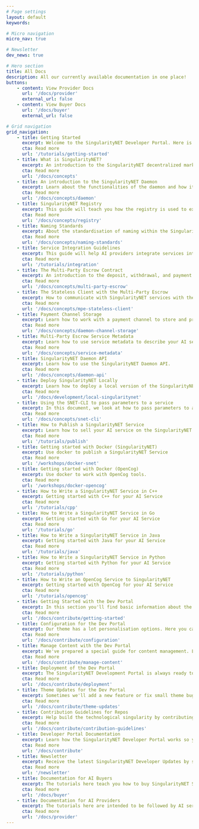 ```yaml
---
# Page settings
layout: default
keywords:

# Micro navigation
micro_nav: true

# Newsletter
dev_news: true

# Hero section
title: All Docs
description: All our currently available documentation in one place!
buttons:
    - content: View Provider Docs
      url: '/docs/provider'
      external_url: false
    - content: View Buyer Docs
      url: '/docs/buyer'
      external_url: false

# Grid navigation
grid_navigation:
    - title: Getting Started
      excerpt: Welcome to the SingularityNET Developer Portal. Here is a quick overview of things you need to know to get started with our developer tools.
      cta: Read more
      url: '/tutorials/getting-started'
    - title: What is SingularityNET?
      excerpt: An introduction to the SingularityNET decentralized marketplace.
      cta: Read more
      url: '/docs/concepts'
    - title: An introduction to the SingularityNET Daemon
      excerpt: Learn about the functionalities of the daemon and how it interacts with the SingularityNET Marketplace and the Ethereum Blockchain.
      cta: Read more
      url: '/docs/concepts/daemon'
    - title: SingularityNET Registry
      excerpt: This guide will teach you how the registry is used to expose information about AI services to the outside world so consumers can find and buy these services.
      cta: Read more
      url: '/docs/concepts/registry'
    - title: Naming Standards
      excerpt: About the standardisation of naming within the SingularityNET Network.
      cta: Read more
      url: '/docs/concepts/naming-standards'
    - title: Service Integration Guidelines
      excerpt: This guide will help AI providers integrate services into the platform.
      cta: Read more
      url: '/tutorials/integration'
    - title: The Multi-Party Escrow Contract
      excerpt: An introduction to the deposit, withdrawal, and payment channel functionalities of the Multi-Party Escrow
      cta: Read more
      url: '/docs/concepts/multi-party-escrow'
    - title: The Stateless Client with the Multi-Party Escrow
      excerpt: How to communicate with SingularityNET services with the stateless method.
      cta: Read more
      url: '/docs/concepts/mpe-stateless-client'
    - title: Payment Channel Storage
      excerpt: Learn how to work with a payment channel to store and process information about service payments.
      cta: Read more
      url: '/docs/concepts/daemon-channel-storage'
    - title: Multi-Party Escrow Service Metadata
      excerpt: Learn how to use service metadata to describe your AI services.
      cta: Read more
      url: '/docs/concepts/service-metadata'
    - title: SingularityNET Daemon API
      excerpt: Learn how to use the SingularityNET Daemon API.
      cta: Read more
      url: '/docs/concepts/daemon-api'
    - title: Deploy SingularityNET Locally
      excerpt: Learn how to deploy a local version of the SingularityNET Marketplace.
      cta: Read more
      url: '/docs/development/local-singularitynet'
    - title: Using the SNET-CLI to pass parameters to a service
      excerpt: In this document, we look at how to pass parameters to a service in the SNET-CLI and how to pass binary parameters via a command line interface.
      cta: Read more
      url: '/docs/concepts/snet-cli'
    - title: How to Publish a SingularityNET Service
      excerpt: Learn how to sell your AI service on the SingularityNET Marketplace.
      cta: Read more
      url: '/tutorials/publish'
    - title: Getting started with Docker (SingularityNET)
      excerpt: Use docker to publish a SingularityNET Service
      cta: Read more
      url: '/workshops/docker-snet'
    - title: Getting started with Docker (OpenCog)
      excerpt: Use docker to work with OpenCog tools.
      cta: Read more
      url: '/workshops/docker-opencog'
    - title: How to Write a SingularityNET Service in C++
      excerpt: Getting started with C++ for your AI Service
      cta: Read more
      url: '/tutorials/cpp'
    - title: How to Write a SingularityNET Service in Go
      excerpt: Getting started with Go for your AI Service
      cta: Read more
      url: '/tutorials/go'
    - title: How to Write a SingularityNET Service in Java
      excerpt: Getting started with Java for your AI Service
      cta: Read more
      url: '/tutorials/java'
    - title: How to Write a SingularityNET Service in Python
      excerpt: Getting started with Python for your AI Service
      cta: Read more
      url: '/tutorials/python'
    - title: How to Write an OpenCog Service to SingularityNET
      excerpt: Getting started with OpenCog for your AI Service
      cta: Read more
      url: '/tutorials/opencog'
    - title: Getting Started with the Dev Portal
      excerpt: In this section you'll find basic information about the SingularityNET Developer Portal theme and how to install it and use it properly.
      cta: Read more
      url: '/docs/contribute/getting-started'
    - title: Configuration for the Dev Portal
      excerpt: Our theme has a lot personalisation options. Here you can go through every single one available and set it properly to your wishes.
      cta: Read more
      url: '/docs/contribute/configuration'
    - title: Manage Content with the Dev Portal
      excerpt: We've prepared a special guide for content management. Let's learn how to add syntax highlighting, examples, callouts and much more.
      cta: Read more
      url: '/docs/contribute/manage-content'
    - title: Deployment of the Dev Portal
      excerpt: The SingularityNET Development Portal is always ready to deploy! You can host your own version on private web hosting, GitHub Pages or GitLab Pages. Choose the most suitable solution and deploy!
      cta: Read more
      url: '/docs/contribute/deployment'
    - title: Theme Updates for the Dev Portal
      excerpt: Sometimes we'll add a new feature or fix small theme bugs, and you'll need to update your SingularityNET Developer Portal in case you have installed it locally. In this section you can find a full theme update guide.
      cta: Read more
      url: '/docs/contribute/theme-updates'
    - title: Contribution Guidelines for Repos
      excerpt: Help build the technological singularity by contributing to the SingularityNET project.
      cta: Read more
      url: '/docs/contribute/contribution-guidelines'
    - title: Developer Portal Documentation
      excerpt: Learn how the SingularityNET Developer Portal works so you can contribute to the expansion and enhancement of the portal.
      cta: Read more
      url: '/docs/contribute'
    - title: Newsletter
      excerpt: Receive the latest SingularityNET Developer Updates by subscribing to the newsletter below.
      cta: Read more
      url: '/newsletter'
    - title: Documentation for AI Buyers
      excerpt: The tutorials here teach you how to buy SingularityNET Services to integrate in your application.
      cta: Read more
      url: '/docs/buyer'
    - title: Documentation for AI Providers
      excerpt: The tutorials here are intended to be followed by AI service providers.
      cta: Read more
      url: '/docs/provider'
---
```

